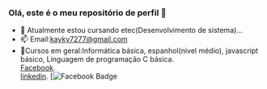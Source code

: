 ### Olá, este é o meu repositório de perfil 👋

- 🌱 Atualmente estou cursando etec(Desenvolvimento de sistema)...
- 📫 Email:kayky7277@gmail.com<br>
- 🌱Cursos em geral:Informática básica, espanhol(nivel médio), javascript básico, Linguagem de programação C básica.<br>
[Facebook](https://www.facebook.com/kayky.matossantana).<br>
[linkedin](https://www.linkedin.com/in/kayky-matos-santana-0911991a6/).
[![Facebook Badge](https://encrypted-tbn0.gstatic.com/images?q=tbn%3AANd9GcTQwh9vwcdJeh476JGznhsakTh35BIJLRGMzA&usqp=CAU)


